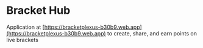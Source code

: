 # Bracket Hub

Application at [https://bracketplexus-b30b9.web.app](https://bracketplexus-b30b9.web.app) to create, share, and earn points on live brackets
